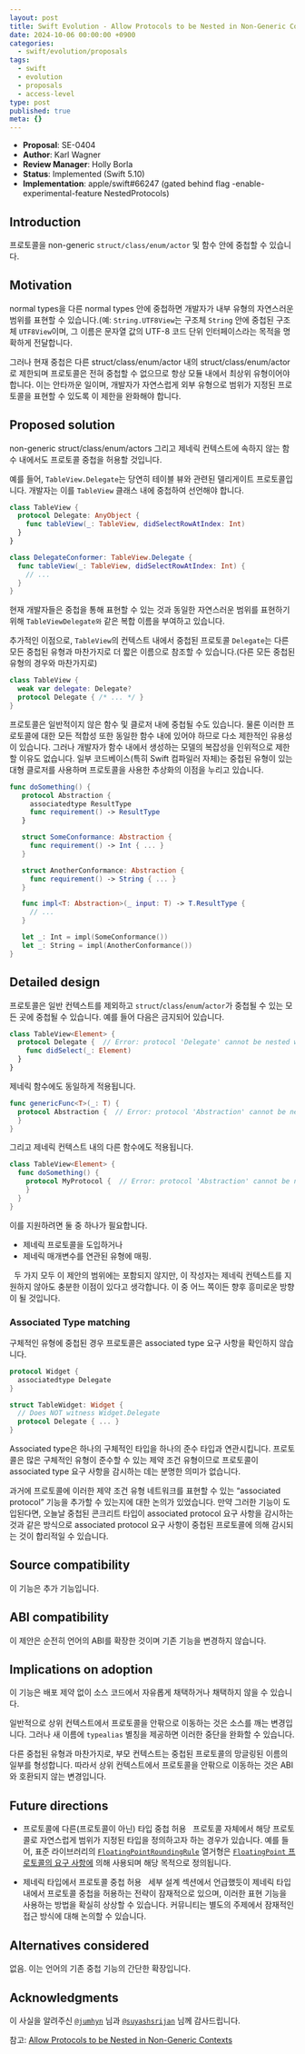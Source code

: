 ```yaml
---
layout: post
title: Swift Evolution - Allow Protocols to be Nested in Non-Generic Contexts
date: 2024-10-06 00:00:00 +0900
categories:
  - swift/evolution/proposals
tags:
  - swift
  - evolution
  - proposals
  - access-level
type: post
published: true
meta: {}
---
```

- ****Proposal****: SE-0404
- ****Author****: Karl Wagner
- ****Review Manager****: Holly Borla
- ****Status****: Implemented (Swift 5.10)
- ****Implementation****: apple/swift#66247 (gated behind flag -enable-experimental-feature NestedProtocols)

## Introduction

프로토콜을 non-generic `struct/class/enum/actor` 및 함수 안에 중첩할 수 있습니다.

## Motivation

normal types을 다른 normal types 안에 중첩하면 개발자가 내부 유형의 자연스러운 범위를 표현할 수 있습니다.(예: `String.UTF8View`는 구조체 `String` 안에 중첩된 구조체 `UTF8View`이며, 그 이름은 문자열 값의 UTF-8 코드 단위 인터페이스라는 목적을 명확하게 전달합니다.

그러나 현재 중첩은 다른 struct/class/enum/actor 내의 struct/class/enum/actor로 제한되며 프로토콜은 전혀 중첩할 수 없으므로 항상 모듈 내에서 최상위 유형이어야 합니다. 이는 안타까운 일이며, 개발자가 자연스럽게 외부 유형으로 범위가 지정된 프로토콜을 표현할 수 있도록 이 제한을 완화해야 합니다.

## Proposed solution

non-generic struct/class/enum/actors 그리고 제네릭 컨텍스트에 속하지 않는 함수 내에서도 프로토콜 중첩을 허용할 것입니다.

예를 들어, `TableView.Delegate`는 당연히 테이블 뷰와 관련된 델리게이트 프로토콜입니다. 개발자는 이를 `TableView` 클래스 내에 중첩하여 선언해야 합니다.
```swift
class TableView {
  protocol Delegate: AnyObject {
    func tableView(_: TableView, didSelectRowAtIndex: Int)
  }
}

class DelegateConformer: TableView.Delegate {
  func tableView(_: TableView, didSelectRowAtIndex: Int) {
    // ...
  }
}
```

현재 개발자들은 중첩을 통해 표현할 수 있는 것과 동일한 자연스러운 범위를 표현하기 위해 `TableViewDelegate와` 같은 복합 이름을 부여하고 있습니다.

추가적인 이점으로, `TableView`의 컨텍스트 내에서 중첩된 프로토콜 `Delegate`는 다른 모든 중첩된 유형과 마찬가지로 더 짧은 이름으로 참조할 수 있습니다.(다른 모든 중첩된 유형의 경우와 마찬가지로)
```swift
class TableView {
  weak var delegate: Delegate?
  protocol Delegate { /* ... */ }
}
```

프로토콜은 일반적이지 않은 함수 및 클로저 내에 중첩될 수도 있습니다. 물론 이러한 프로토콜에 대한 모든 적합성 또한 동일한 함수 내에 있어야 하므로 다소 제한적인 유용성이 있습니다. 그러나 개발자가 함수 내에서 생성하는 모델의 복잡성을 인위적으로 제한할 이유도 없습니다. 일부 코드베이스(특히 Swift 컴파일러 자체)는 중첩된 유형이 있는 대형 클로저를 사용하며 프로토콜을 사용한 추상화의 이점을 누리고 있습니다.
```swift
func doSomething() {
   protocol Abstraction {
     associatedtype ResultType
     func requirement() -> ResultType
   }

   struct SomeConformance: Abstraction {
     func requirement() -> Int { ... }
   }

   struct AnotherConformance: Abstraction {
     func requirement() -> String { ... }
   }

   func impl<T: Abstraction>(_ input: T) -> T.ResultType {
     // ...
   }

   let _: Int = impl(SomeConformance())
   let _: String = impl(AnotherConformance())
}
```

## Detailed design

프로토콜은 일반 컨텍스트를 제외하고 `struct`/`class`/`enum`/`actor`가 중첩될 수 있는 모든 곳에 중첩될 수 있습니다. 예를 들어 다음은 금지되어 있습니다.
```swift
class TableView<Element> {
  protocol Delegate {  // Error: protocol 'Delegate' cannot be nested within a generic context.
    func didSelect(_: Element)
  }
}
```

제네릭 함수에도 동일하게 적용됩니다.
```swift
func genericFunc<T>(_: T) {
  protocol Abstraction {  // Error: protocol 'Abstraction' cannot be nested within a generic context.
  }
}
```

그리고 제네릭 컨텍스트 내의 다른 함수에도 적용됩니다.
```swift
class TableView<Element> {
  func doSomething() {
    protocol MyProtocol {  // Error: protocol 'Abstraction' cannot be nested within a generic context.
    }
  }
}
```

이를 지원하려면 둘 중 하나가 필요합니다.
- 제네릭 프로토콜을 도입하거나
- 제네릭 매개변수를 연관된 유형에 매핑.

  두 가지 모두 이 제안의 범위에는 포함되지 않지만, 이 작성자는 제네릭 컨텍스트를 지원하지 않아도 충분한 이점이 있다고 생각합니다. 이 중 어느 쪽이든 향후 흥미로운 방향이 될 것입니다.

### Associated Type matching

구체적인 유형에 중첩된 경우 프로토콜은 associated type 요구 사항을 확인하지 않습니다.
```swift
protocol Widget {
  associatedtype Delegate
}

struct TableWidget: Widget {
  // Does NOT witness Widget.Delegate
  protocol Delegate { ... }
}
```

Associated type은 하나의 구체적인 타입을 하나의 준수 타입과 연관시킵니다. 프로토콜은 많은 구체적인 유형이 준수할 수 있는 제약 조건 유형이므로 프로토콜이 associated type 요구 사항을 감시하는 데는 분명한 의미가 없습니다.

과거에 프로토콜에 이러한 제약 조건 유형 네트워크를 표현할 수 있는 “associated protocol” 기능을 추가할 수 있는지에 대한 논의가 있었습니다. 만약 그러한 기능이 도입된다면, 오늘날 중첩된 콘크리트 타입이 associated protocol 요구 사항을 감시하는 것과 같은 방식으로 associated protocol 요구 사항이 중첩된 프로토콜에 의해 감시되는 것이 합리적일 수 있습니다.

## Source compatibility

이 기능은 추가 기능입니다.

## ABI compatibility

이 제안은 순전히 언어의 ABI를 확장한 것이며 기존 기능을 변경하지 않습니다.

## Implications on adoption

이 기능은 배포 제약 없이 소스 코드에서 자유롭게 채택하거나 채택하지 않을 수 있습니다.

일반적으로 상위 컨텍스트에서 프로토콜을 안팎으로 이동하는 것은 소스를 깨는 변경입니다. 그러나 새 이름에 `typealias` 별칭을 제공하면 이러한 중단을 완화할 수 있습니다.

다른 중첩된 유형과 마찬가지로, 부모 컨텍스트는 중첩된 프로토콜의 망글링된 이름의 일부를 형성합니다. 따라서 상위 컨텍스트에서 프로토콜을 안팎으로 이동하는 것은 ABI와 호환되지 않는 변경입니다.

## Future directions

- 프로토콜에 다른(프로토콜이 아닌) 타입 중첩 허용
  프로토콜 자체에서 해당 프로토콜로 자연스럽게 범위가 지정된 타입을 정의하고자 하는 경우가 있습니다. 예를 들어, 표준 라이브러리의 [`FloatingPointRoundingRule`](https://developer.apple.com/documentation/swift/FloatingPointRoundingRule) 열거형은 [`FloatingPoint` 프로토콜의 요구 사항에](https://developer.apple.com/documentation/swift/floatingpoint/round(_:)) 의해 사용되며 해당 목적으로 정의됩니다.

- 제네릭 타입에서 프로토콜 중첩 허용
  세부 설계 섹션에서 언급했듯이 제네릭 타입 내에서 프로토콜 중첩을 허용하는 전략이 잠재적으로 있으며, 이러한 표현 기능을 사용하는 방법을 확실히 상상할 수 있습니다. 커뮤니티는 별도의 주제에서 잠재적인 접근 방식에 대해 논의할 수 있습니다.

## Alternatives considered

없음. 이는 언어의 기존 중첩 기능의 간단한 확장입니다.

## Acknowledgments

이 사실을 알려주신 [`@jumhyn`](https://forums.swift.org/u/jumhyn/) 님과 [`@suyashsrijan`](https://forums.swift.org/u/suyashsrijan/) 님께 감사드립니다.

참고: [Allow Protocols to be Nested in Non-Generic Contexts](https://github.com/swiftlang/swift-evolution/blob/main/proposals/0404-nested-protocols.md)